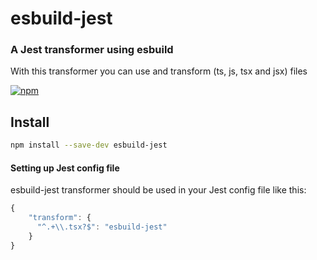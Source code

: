 # esbuild-jest

### A Jest transformer using esbuild
With this transformer you can use and transform (ts, js, tsx and jsx) files

[![npm](https://img.shields.io/npm/v/esbuild-jest.svg)](https://www.npmjs.com/package/esbuild-jest)

## Install

```bash
npm install --save-dev esbuild-jest
```

#### Setting up Jest config file

esbuild-jest transformer should be used in your Jest config file like this:

```js
{
    "transform": {
      "^.+\\.tsx?$": "esbuild-jest"
    }
}
```